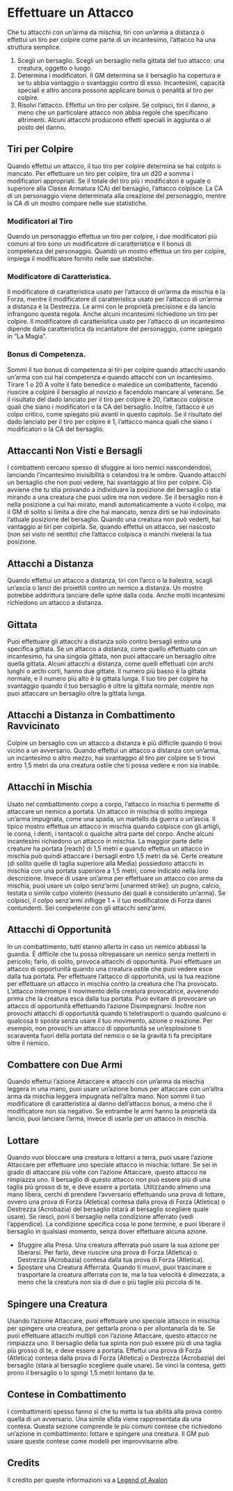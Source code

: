 # Effettuare un Attacco

Che tu attacchi con un’arma da mischia, tiri con un’arma a distanza o effettui un tiro per colpire come parte di un incantesimo, l’attacco ha una struttura semplice.
1. Scegli un bersaglio. Scegli un bersaglio nella gittata del tuo attacco: una creatura, oggetto o luogo.
2. Determina i modificatori. Il GM determina se il bersaglio ha copertura e se tu abbia vantaggio o svantaggio contro di esso. Incantesimi, capacità speciali e altro ancora possono applicare bonus o penalità al tiro per colpire.
3. Risolvi l’attacco. Effettui un tiro per colpire. Se colpisci, tiri il danno, a meno che un particolare attacco non abbia regole che specificano altrimenti. Alcuni attacchi producono effetti speciali in aggiunta o al posto del danno.

## Tiri per Colpire

Quando effettui un attacco, il tuo tiro per colpire determina se hai colpito o mancato. Per effettuare un tiro per colpire, tira un d20 e somma i modificatori appropriati. Se il totale del tiro più i modificatori è uguale o superiore alla Classe Armatura (CA) del bersaglio, l’attacco colpisce. La CA di un personaggio viene determinata alla creazione del personaggio, mentre la CA di un mostro compare nelle sue statistiche.

### Modificatori al Tiro

Quando un personaggio effettua un tiro per colpire, i due modificatori più comuni al tiro sono un modificatore di caratteristica e il bonus di competenza del personaggio. Quando un mostro effettua un tiro per colpire, impiega il modificatore fornito nelle sue statistiche.

### Modificatore di Caratteristica.

Il modificatore di caratteristica usato per l’attacco di un’arma da mischia è la Forza, mentre il modificatore di caratteristica usato per l’attacco di un’arma a distanza è la Destrezza. Le armi con le proprietà precisione e da lancio infrangono questa regola.
Anche alcuni incantesimi richiedono un tiro per colpire. Il modificatore di caratteristica usato per l’attacco di un incantesimo dipende dalla caratteristica da incantatore del personaggio, come spiegato in “La Magia”.

### Bonus di Competenza. 

Sommi il tuo bonus di competenza ai tiri per colpire quando attacchi usando un’arma con cui hai competenza e quando attacchi con un incantesimo.
Tirare 1 o 20
A volte il fato benedice o maledice un combattente, facendo riuscire a colpire il bersaglio al novizio e facendolo mancare al veterano.
Se il risultato del dado lanciato per il tiro per colpire è 20, l’attacco colpisce quali che siano i modificatori o la CA del bersaglio. Inoltre, l’attacco è un colpo critico, come spiegato più avanti in questo capitolo.
Se il risultato del dado lanciato per il tiro per colpire è 1, l’attacco manca quali che siano i modificatori o la CA del bersaglio.

## Attaccanti Non Visti e Bersagli

I combattenti cercano spesso di sfuggire ai loro nemici nascondendosi, lanciando l’incantesimo invisibilità o celandosi tra le ombre.
Quando attacchi un bersaglio che non puoi vedere, hai svantaggio al tiro per colpire. Ciò avviene che tu stia provando a individuare la posizione del bersaglio o stia mirando a una creatura che puoi udire ma non vedere. Se il bersaglio non è nella posizione a cui hai mirato, mandi automaticamente a vuoto il colpo, ma il GM di solito si limita a dire che hai mancato, senza dirti se hai indovinato l’attuale posizione del bersaglio.
Quando una creatura non può vederti, hai vantaggio ai tiri per colpirla.
Se, quando effettui un attacco, sei nascosto (non sei visto né sentito) che l’attacco colpisca o manchi rivelerai la tua posizione.

## Attacchi a Distanza

Quando effettui un attacco a distanza, tiri con l’arco o la balestra, scagli un’ascia o lanci dei proiettili contro un nemico a distanza. Un mostro potrebbe addirittura lanciare delle spine dalla coda. Anche molti incantesimi richiedono un attacco a distanza.

## Gittata

Puoi effettuare gli attacchi a distanza solo contro bersagli entro una specifica gittata.
Se un attacco a distanza, come quello effettuato con un incantesimo, ha una singola gittata, non puoi attaccare un bersaglio oltre quella gittata.
Alcuni attacchi a distanza, come quelli effettuati con archi lunghi o archi corti, hanno due gittate. Il numero più basso è la gittata normale, e il numero più alto è la gittata lunga. Il tuo tiro per colpire ha svantaggio quando il tuo bersaglio è oltre la gittata normale, mentre non puoi attaccare un bersaglio oltre la gittata lunga.

## Attacchi a Distanza in Combattimento Ravvicinato

Colpire un bersaglio con un attacco a distanza è più difficile quando ti trovi vicino a un avversario. Quando effettui un attacco a distanza con un’arma, un incantesimo o altro mezzo, hai svantaggio al tiro per colpire se ti trovi entro 1,5 metri da una creatura ostile che ti possa vedere e non sia inabile.

## Attacchi in Mischia

Usato nel combattimento corpo a corpo, l’attacco in mischia ti permette di attaccare un nemico a portata. Un attacco in mischia di solito impiega un’arma impugnata, come una spada, un martello da guerra o un’ascia. Il tipico mostro effettua un attacco in mischia quando colpisce con gli artigli, le corna, i denti, i tentacoli o qualche altra parte del corpo. Anche alcuni incantesimi richiedono un attacco in mischia.
La maggior parte delle creature ha portata [reach] di 1,5 metri e quando effettua un attacco in mischia può quindi attaccare i bersagli entro 1,5 metri da sé. Certe creature (di solito quelle di taglia superiore alla Media) possiedono attacchi in mischia con una portata superiore a 1,5 metri, come indicato nella loro descrizione.
Invece di usare un’arma per effettuare un attacco con arma da mischia, puoi usare un colpo senz’armi [unarmed strike]: un pugno, calcio, testata o simile colpo violento (nessuno dei quali è considerato un’arma). Se colpisci, il colpo senz’armi infligge 1 + il tuo modificatore di Forza danni contundenti. Sei competente con gli attacchi senz’armi.

## Attacchi di Opportunità

In un combattimento, tutti stanno allerta in caso un nemico abbassi la guardia. È difficile che tu possa oltrepassare un nemico senza metterti in pericolo; farlo, di solito, provoca attacchi di opportunità.
Puoi effettuare un attacco di opportunità quando una creatura ostile che puoi vedere esce dalla tua portata. Per effettuare l’attacco di opportunità, usi la tua reazione per effettuare un attacco in mischia contro la creatura che l’ha provocato. L’attacco interrompe il movimento della creatura provocatrice, avvenendo prima che la creatura esca dalla tua portata.
Puoi evitare di provocare un attacco di opportunità effettuando l’azione Disimpegnarsi. Inoltre non provochi attacchi di opportunità quando ti teletrasporti o quando qualcuno o qualcosa ti sposta senza usare il tuo movimento, azione o reazione. Per esempio, non provochi un attacco di opportunità se un’esplosione ti scaraventa fuori della portata del nemico o se la gravità ti fa precipitare oltre il nemico.

## Combattere con Due Armi

Quando effettui l’azione Attaccare e attacchi con un’arma da mischia leggera in una mano, puoi usare un’azione bonus per attaccare con un’altra arma da mischia leggera impugnata nell’altra mano. Non sommi il tuo modificatore di caratteristica al danno dell’attacco bonus, a meno che il modificatore non sia negativo.
Se entrambe le armi hanno la proprietà da lancio, puoi lanciare l’arma, invece di usarla per un attacco in mischia.

## Lottare

Quando vuoi bloccare una creatura o lottarci a terra, puoi usare l’azione Attaccare per effettuare uno speciale attacco in mischia: lottare. Se sei in grado di attaccare più volte con l’azione Attaccare, questo attacco ne rimpiazza uno.
Il bersaglio di questo attacco non può essere più di una taglia più grosso di te, e deve essere a portata. Utilizzando almeno una mano libera, cerchi di prendere l’avversario effettuando una prova di lottare, ovvero una prova di Forza (Atletica) contesa dalla prova di Forza (Atletica) o Destrezza (Acrobazia) del bersaglio (starà al bersaglio scegliere quale usare). Se riesci, poni il bersaglio nella condizione afferrato (vedi l’appendice). La condizione specifica cosa le pone termine, e puoi liberare il bersaglio in qualsiasi momento, senza dover effettuare alcuna azione.

- Sfuggire alla Presa. Una creatura afferrata può usare la sua azione per liberarsi. Per farlo, deve riuscire una prova di Forza (Atletica) o Destrezza (Acrobazia) contesa dalla tua prova di Forza (Atletica).
- Spostare una Creatura Afferrata. Quando ti muovi, puoi trascinare o trasportare la creatura afferrata con te, ma la tua velocità è dimezzata, a meno che la creatura non sia di due o più taglie più piccola di te.

## Spingere una Creatura

Usando l’azione Attaccare, puoi effettuare uno speciale attacco in mischia per spingere una creatura, per gettarla prona o per allontanarla da te. Se puoi effettuare attacchi multipli con l’azione Attaccare, questo attacco ne rimpiazza uno. Il bersaglio della tua spinta non può essere più di una taglia più grosso di te, e deve essere a portata. Effettui una prova di Forza (Atletica) contesa dalla prova di Forza (Atletica) o Destrezza (Acrobazia) del bersaglio (starà al bersaglio scegliere quale usare). Se vinci la contesa, getti prono il bersaglio o lo spingi 1,5 metri lontano da te.

## Contese in Combattimento

I combattimenti spesso fanno sì che tu metta la tua abilità alla prova contro quella di un avversario. Una simile sfida viene rappresentata da una contesa. Questa sezione comprende le più comuni contese che richiedono un’azione in combattimento: lottare e spingere una creatura. Il GM può usare queste contese come modelli per improvvisarne altre.

## <b> Credits </b>

Il credito per queste informazioni va a [Legend of Avalon](https://legendofavalon.forumfree.it/?t=77886408)